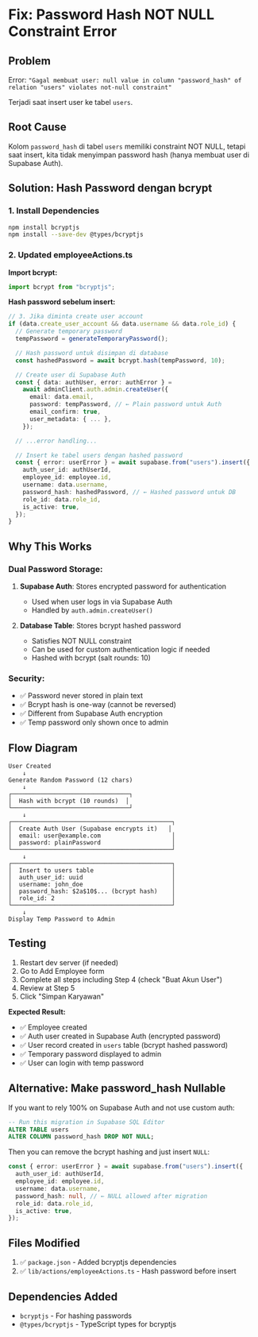 # Fix: Password Hash NOT NULL Constraint Error

## Problem

Error: `"Gagal membuat user: null value in column "password_hash" of relation "users" violates not-null constraint"`

Terjadi saat insert user ke tabel `users`.

## Root Cause

Kolom `password_hash` di tabel `users` memiliki constraint NOT NULL, tetapi saat insert, kita tidak menyimpan password hash (hanya membuat user di Supabase Auth).

## Solution: Hash Password dengan bcrypt

### 1. Install Dependencies

```bash
npm install bcryptjs
npm install --save-dev @types/bcryptjs
```

### 2. Updated employeeActions.ts

**Import bcrypt:**

```typescript
import bcrypt from "bcryptjs";
```

**Hash password sebelum insert:**

```typescript
// 3. Jika diminta create user account
if (data.create_user_account && data.username && data.role_id) {
  // Generate temporary password
  tempPassword = generateTemporaryPassword();

  // Hash password untuk disimpan di database
  const hashedPassword = await bcrypt.hash(tempPassword, 10);

  // Create user di Supabase Auth
  const { data: authUser, error: authError } =
    await adminClient.auth.admin.createUser({
      email: data.email,
      password: tempPassword, // ← Plain password untuk Auth
      email_confirm: true,
      user_metadata: { ... },
    });

  // ...error handling...

  // Insert ke tabel users dengan hashed password
  const { error: userError } = await supabase.from("users").insert({
    auth_user_id: authUserId,
    employee_id: employee.id,
    username: data.username,
    password_hash: hashedPassword, // ← Hashed password untuk DB
    role_id: data.role_id,
    is_active: true,
  });
}
```

## Why This Works

### Dual Password Storage:

1. **Supabase Auth**: Stores encrypted password for authentication

   - Used when user logs in via Supabase Auth
   - Handled by `auth.admin.createUser()`

2. **Database Table**: Stores bcrypt hashed password
   - Satisfies NOT NULL constraint
   - Can be used for custom authentication logic if needed
   - Hashed with bcrypt (salt rounds: 10)

### Security:

- ✅ Password never stored in plain text
- ✅ Bcrypt hash is one-way (cannot be reversed)
- ✅ Different from Supabase Auth encryption
- ✅ Temp password only shown once to admin

## Flow Diagram

```
User Created
    ↓
Generate Random Password (12 chars)
    ↓
┌─────────────────────────────────┐
│  Hash with bcrypt (10 rounds)  │
└─────────────────────────────────┘
    ↓
┌─────────────────────────────────────────────┐
│  Create Auth User (Supabase encrypts it)   │
│  email: user@example.com                    │
│  password: plainPassword                    │
└─────────────────────────────────────────────┘
    ↓
┌─────────────────────────────────────────────┐
│  Insert to users table                      │
│  auth_user_id: uuid                         │
│  username: john_doe                         │
│  password_hash: $2a$10$... (bcrypt hash)    │
│  role_id: 2                                 │
└─────────────────────────────────────────────┘
    ↓
Display Temp Password to Admin
```

## Testing

1. Restart dev server (if needed)
2. Go to Add Employee form
3. Complete all steps including Step 4 (check "Buat Akun User")
4. Review at Step 5
5. Click "Simpan Karyawan"

**Expected Result:**

- ✅ Employee created
- ✅ Auth user created in Supabase Auth (encrypted password)
- ✅ User record created in `users` table (bcrypt hashed password)
- ✅ Temporary password displayed to admin
- ✅ User can login with temp password

## Alternative: Make password_hash Nullable

If you want to rely 100% on Supabase Auth and not use custom auth:

```sql
-- Run this migration in Supabase SQL Editor
ALTER TABLE users
ALTER COLUMN password_hash DROP NOT NULL;
```

Then you can remove the bcrypt hashing and just insert `NULL`:

```typescript
const { error: userError } = await supabase.from("users").insert({
  auth_user_id: authUserId,
  employee_id: employee.id,
  username: data.username,
  password_hash: null, // ← NULL allowed after migration
  role_id: data.role_id,
  is_active: true,
});
```

## Files Modified

1. ✅ `package.json` - Added bcryptjs dependencies
2. ✅ `lib/actions/employeeActions.ts` - Hash password before insert

## Dependencies Added

- `bcryptjs` - For hashing passwords
- `@types/bcryptjs` - TypeScript types for bcryptjs
